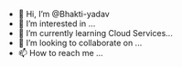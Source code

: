 - 👋 Hi, I’m @Bhakti-yadav
- 👀 I’m interested in  ...
- 🌱 I’m currently learning Cloud Services...
- 💞️ I’m looking to collaborate on ...
- 📫 How to reach me ...

<!---
Bhakti-yadav/Bhakti-yadav is a ✨ special ✨ repository because its `README.md` (this file) appears on your GitHub profile.
You can click the Preview link to take a look at your changes.
--->

